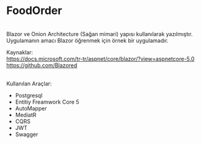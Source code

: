 # FoodOrder
<br>
Blazor ve Onion Architecture (Sağan mimari) yapısı kullanılarak yazılmıştır. Uygulamanın amacı Blazor öğrenmek için örnek bir uygulamadır.<br>

Kaynaklar:<br>
https://docs.microsoft.com/tr-tr/aspnet/core/blazor/?view=aspnetcore-5.0 <br>
https://github.com/Blazored
<br>

<br>
Kullanılan Araçlar: <br>
<ul>
  <li>Postgresql</li>
  <li>Entitiy Freamwork Core 5</li>
  <li>AutoMapper</li>
  <li>MediatR</li>
  <li>CQRS</li>
  <li>JWT</li>
  <li>Swagger</li>
 </ul>
  
